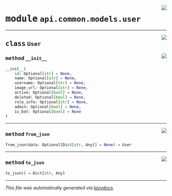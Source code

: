 <!-- markdownlint-disable -->

<a href="../../../src/switch/api/common/models/user.py#L0"><img align="right" src="https://img.shields.io/badge/-source-cccccc?style=flat-square"/></a>

# <kbd>module</kbd> `api.common.models.user`






---

<a href="../../../src/switch/api/common/models/user.py#L6"><img align="right" src="https://img.shields.io/badge/-source-cccccc?style=flat-square"/></a>

## <kbd>class</kbd> `User`




<a href="../../../src/switch/api/common/models/user.py#L7"><img align="right" src="https://img.shields.io/badge/-source-cccccc?style=flat-square"/></a>

### <kbd>method</kbd> `__init__`

```python
__init__(
    id: Optional[str] = None,
    name: Optional[str] = None,
    username: Optional[str] = None,
    image_url: Optional[str] = None,
    active: Optional[bool] = None,
    deleted: Optional[bool] = None,
    role_info: Optional[str] = None,
    admin: Optional[bool] = None,
    is_bot: Optional[bool] = None
)
```








---

<a href="../../../src/switch/api/common/models/user.py#L42"><img align="right" src="https://img.shields.io/badge/-source-cccccc?style=flat-square"/></a>

### <kbd>method</kbd> `from_json`

```python
from_json(data: Optional[Dict[str, Any]] = None) → User
```





---

<a href="../../../src/switch/api/common/models/user.py#L29"><img align="right" src="https://img.shields.io/badge/-source-cccccc?style=flat-square"/></a>

### <kbd>method</kbd> `to_json`

```python
to_json() → Dict[str, Any]
```








---

_This file was automatically generated via [lazydocs](https://github.com/ml-tooling/lazydocs)._
